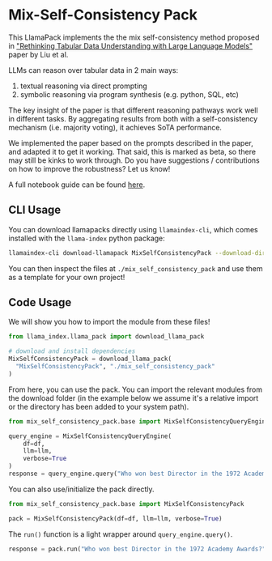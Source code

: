# Mix-Self-Consistency Pack

This LlamaPack implements the the mix self-consistency method proposed in ["Rethinking Tabular Data Understanding with Large Language Models"](https://arxiv.org/pdf/2312.16702v1.pdf) paper by Liu et al.

LLMs can reason over tabular data in 2 main ways:
1. textual reasoning via direct prompting
2. symbolic reasoning via program synthesis (e.g. python, SQL, etc)

The key insight of the paper is that different reasoning pathways work well in different tasks. By aggregating results from both with a self-consistency mechanism (i.e. majority voting), it achieves SoTA performance.

We implemented the paper based on the prompts described in the paper, and adapted it to get it working. That said, this is marked as beta, so there may still be kinks to work through. Do you have suggestions / contributions on how to improve the robustness? Let us know! 

A full notebook guide can be found [here](https://github.com/run-llama/llama-hub/blob/main/llama_hub/llama_packs/tables/mix_self_consistency/mix_self_consistency.ipynb).


## CLI Usage

You can download llamapacks directly using `llamaindex-cli`, which comes installed with the `llama-index` python package:

```bash
llamaindex-cli download-llamapack MixSelfConsistencyPack --download-dir ./mix_self_consistency_pack
```

You can then inspect the files at `./mix_self_consistency_pack` and use them as a template for your own project!

## Code Usage

We will show you how to import the module from these files!

```python
from llama_index.llama_pack import download_llama_pack

# download and install dependencies
MixSelfConsistencyPack = download_llama_pack(
  "MixSelfConsistencyPack", "./mix_self_consistency_pack"
)

```

From here, you can use the pack. You can import the relevant modules from the download folder (in the example below we assume it's a relative import or the directory 
has been added to your system path).

```python
from mix_self_consistency_pack.base import MixSelfConsistencyQueryEngine

query_engine = MixSelfConsistencyQueryEngine(
    df=df, 
    llm=llm, 
    verbose=True
)
response = query_engine.query("Who won best Director in the 1972 Academy Awards?")
```

You can also use/initialize the pack directly.

```python
from mix_self_consistency_pack.base import MixSelfConsistencyPack

pack = MixSelfConsistencyPack(df=df, llm=llm, verbose=True)
```

The `run()` function is a light wrapper around `query_engine.query()`.

```python
response = pack.run("Who won best Director in the 1972 Academy Awards?")
```

